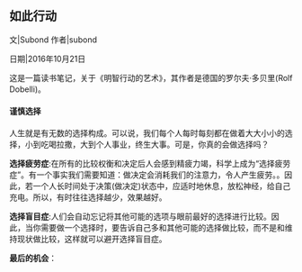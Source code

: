 ## 如此行动

文|Subond
作者|subond

日期|2016年10月21日

这是一篇读书笔记，关于《明智行动的艺术》，其作者是德国的罗尔夫·多贝里(Rolf Dobelli)。

#### **谨慎选择**

人生就是有无数的选择构成。可以说，我们每个人每时每刻都在做着大大小小的选择，小到吃喝拉撒，大到个人事业，终生大事。可是，你真的会做选择吗？

**选择疲劳症**:在所有的比较权衡和决定后人会感到精疲力竭，科学上成为“选择疲劳症”。有一个事实我们需要知道：做决定会消耗我们的注意力，令人产生疲劳。。因此，若一个人长时间处于决策(做决定)状态中，应适时地休息，放松神经，给自己充电。所以，有时往往选择越少，效果越好。

**选择盲目症**:人们会自动忘记将其他可能的选项与眼前最好的选择进行比较。因此，当你需要做一个选择时，要告诉自己多和其他可能的选择做比较，而不是和维持现状做比较，这样就可以避开选择盲目症。

**最后的机会**：
